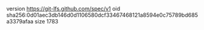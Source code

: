 version https://git-lfs.github.com/spec/v1
oid sha256:0d01aec3db146d0d1106580dcf33467468121a8594e0c75789bd685a3379afaa
size 1783
